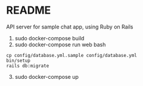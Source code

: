 # README

API server for sample chat app, using Ruby on Rails

1. sudo docker-compose build
2. sudo docker-compose run web bash
```
cp config/database.yml.sample config/database.yml
bin/setup
rails db:migrate
```
3. sudo docker-compose up

